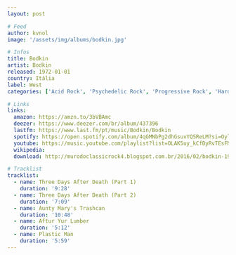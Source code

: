 ```yaml
---
layout: post

# Feed
author: kvnol
image: '/assets/img/albums/bodkin.jpg'

# Infos
title: Bodkin
artist: Bodkin
released: 1972-01-01
country: Itália
label: West
categories: ['Acid Rock', 'Psychedelic Rock', 'Progressive Rock', 'Hard Rock']

# Links
links:
  amazon: https://amzn.to/3bVBAmc
  deezer: https://www.deezer.com/br/album/437396
  lastfm: https://www.last.fm/pt/music/Bodkin/Bodkin
  spotify: https://open.spotify.com/album/4qGMNbPg2dhGsuvYQSReLM?si=Oylj2vOYTf6Ecz-fmGIgAQ
  youtube: https://music.youtube.com/playlist?list=OLAK5uy_kCfDyRvTEsFMb6TBFTTeN2wjfpm6TIYMc
  wikipedia:
  download: http://murodoclassicrock4.blogspot.com.br/2016/02/bodkin-1972.html

# Tracklist
tracklist:
  - name: Three Days After Death (Part 1)
    duration: '9:28'
  - name: Three Days After Death (Part 2)
    duration: '7:09'
  - name: Aunty Mary's Trashcan
    duration: '10:48'
  - name: Aftur Yur Lumber
    duration: '5:12'
  - name: Plastic Man
    duration: '5:59'
---
```

